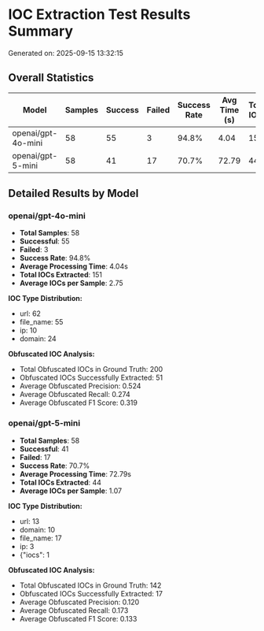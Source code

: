 # IOC Extraction Test Results Summary

Generated on: 2025-09-15 13:32:15

## Overall Statistics

| Model | Samples | Success | Failed | Success Rate | Avg Time (s) | Total IOCs | Obsc. F1 |
|-------|---------|---------|--------|--------------|--------------|------------|----------|
| openai/gpt-4o-mini | 58 | 55 | 3 | 94.8% | 4.04 | 151 | 0.449 |
| openai/gpt-5-mini | 58 | 41 | 17 | 70.7% | 72.79 | 44 | 0.604 |

## Detailed Results by Model

### openai/gpt-4o-mini

- **Total Samples**: 58
- **Successful**: 55
- **Failed**: 3
- **Success Rate**: 94.8%
- **Average Processing Time**: 4.04s
- **Total IOCs Extracted**: 151
- **Average IOCs per Sample**: 2.75

**IOC Type Distribution:**
- url: 62
- file_name: 55
- ip: 10
- domain: 24

**Obfuscated IOC Analysis:**
- Total Obfuscated IOCs in Ground Truth: 200
- Obfuscated IOCs Successfully Extracted: 51
- Average Obfuscated Precision: 0.524
- Average Obfuscated Recall: 0.274
- Average Obfuscated F1 Score: 0.319

### openai/gpt-5-mini

- **Total Samples**: 58
- **Successful**: 41
- **Failed**: 17
- **Success Rate**: 70.7%
- **Average Processing Time**: 72.79s
- **Total IOCs Extracted**: 44
- **Average IOCs per Sample**: 1.07

**IOC Type Distribution:**
- url: 13
- domain: 10
- file_name: 17
- ip: 3
- {"iocs": 1

**Obfuscated IOC Analysis:**
- Total Obfuscated IOCs in Ground Truth: 142
- Obfuscated IOCs Successfully Extracted: 17
- Average Obfuscated Precision: 0.120
- Average Obfuscated Recall: 0.173
- Average Obfuscated F1 Score: 0.133

